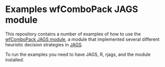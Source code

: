 # Examples wfComboPack JAGS module

This repository contains a number of examples of how to use the [wfComboPack JAGS module](https://github.com/raviselker/jags-wfComboPack), a module that implemented several different heuristic decision strategies in [JAGS](http://mcmc-jags.sourceforge.net/).

To run the examples you need to have JAGS, R, rjags, and the module installed.